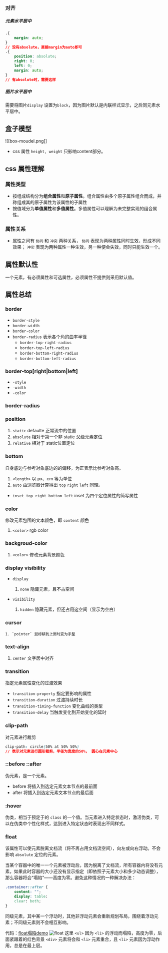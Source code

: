 ### 对齐

##### 元素水平居中
``` css
.{
	margin: auto;
}
// 没有absolute，直接margin为auto即可
.{
   	position: absolute;
    right: 0;
	left: 0;
	margin: auto;
}
// 有absolute时，需要这样
```
##### 图片水平居中
需要将图片`display` 设置为`block`，因为图片默认是内联样式显示，之后同元素水平居中。

## 盒子模型
![[box-moudel.png]]
- css 属性 `height, weight` 只影响content部分。

## css 属性理解
### 属性类型
- 按组成结构分为**组合属性**和**原子属性**。组合属性由多个原子属性组合而成，并称组成其的原子属性为该属性的子属性
- 按值域分为**单值属性**和**多值属性**。多值属性可以理解为未完整实现的组合属性。

### 属性关系
- 属性之间有 `协同`  和 `冲突` 两种关系， `协同` 表现为两种属性同时生效，形成不同效果； `冲突` 表现为两种属性一种生效，另一种便会失效，同时只能生效一个。

## 属性默认性
一个元素，有必须属性和可选属性，必须属性不提供则采用默认值。
## 属性总结
### border
- `border-style`
- `border-width`
- `border-color`
- `border-radius`  表示各个角的曲率半径
	- `border-top-right-radius`
	- `border-top-left-radius`
	- `border-bottom-right-radius`
	- `border-bottom-left-radius`


### border-top\[right|bottom|left]
- `-style`
- `-width`
- `-color`

### border-radius


### position
1. `static` defaulte 正常流中的位置
2. `absolute` 相对于第一个非 static 父级元素定位
3. `relative` 相对于 static位置定位

### bottom
自身底边与参考对象底边的的偏移，为正表示比参考对象高。
1. `<length>` 以 px、cm 等为单位
2. `auto` 由浏览器计算得出
`top` `right` `left` 同理。
- `inset top right bottom left` inset 为四个定位属性的简写属性

### color
修改元素包围的文本颜色，即 `content` 颜色
1. `<color>` rgb color

### backgroud-color
1. `<color>` 修改元素背景颜色

### display visibility
- `display` 
	1. `none` 隐藏元素，且不占空间

- `visibility`
	1. `hidden` 隐藏元素，但还占用这空间（显示为空白）

### cursor
	1. `pointer` 鼠标移到上面时变为手型

### text-align
1. `center` 文字居中对齐

### transition
指定元素属性变化的过渡效果
- `transition-property` 指定要影响的属性
- `transition-duration` 过渡持续时长
- `transition-timing-function` 变化曲线的类型
- `transition-delay` 当触发变化到开始变化的延时

### clip-path
对元素进行裁剪
``` css
clip-path: circle(50% at 50% 50%)
// 表示对元素进行圆形裁剪，半径为宽度的50%， 圆心在元素中心
```

### ::before ::after
伪元素，是一个元素。
- before 将插入到选定元素文本节点的最前面
- after 将插入到选定元素文本节点的最后面

### :hover
伪类，相当于预定于的 `class` 的一个值。当元素进入特定状态时，激活伪类，可以在伪类中个性化样式，达到进入特定状态时表现出不同样式。

### float
该属性可以使元素脱离文档流（将不再占用文档流空间），向左或向右浮动。不会影响 `absolute` 定位的元素。

当某个容器中的唯一一个元素被浮动后，因为脱离了文档流，所有容器内将没有元素，如果此时容器的大小还没有显示指定（即依照子元素大小和多少动态调整），那么容器将会“塌陷”——高度为零。避免这种情况的一种解决办法：
```css
.container::after {
	content: "";
	display: table:
	clear: both;
}
```

同级元素，其中某一个浮动时，其他非浮动元素会重新规划布局，围绕着浮动元素；不同级元素则不会相互影响。

代码：[float塌陷demo](解释型编程语言/css/link/link.md#float塌陷demo%20e04d19)
![float](floatDemo.png)
这里 `<ul>` 因为 `<li>` 的浮动而塌陷，高度为零，后面紧跟着的红色背景 `<div>` 元素将会和 `<li>` 元素重合，且 `<li>` 元素因为浮动作用，总是在最上层。